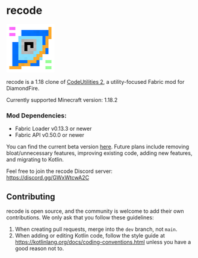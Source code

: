 # recode
![logo](logo.png)

recode is a 1.18 clone of [CodeUtilities 2](https://github.com/CodeUtilities/CodeUtilities-2.0), a utility-focused Fabric mod for DiamondFire.

Currently supported Minecraft version: 1.18.2

### Mod Dependencies:
- Fabric Loader v0.13.3 or newer
- Fabric API v0.50.0 or newer

You can find the current beta version [here](https://github.com/homchom/recode/releases). Future plans include removing bloat/unnecessary features, improving existing code, adding new features, and migrating to Kotlin.

Feel free to join the recode Discord server: https://discord.gg/GWxWtcwA2C

## Contributing

recode is open source, and the community is welcome to add their own contributions. We only ask that you follow these guidelines:

1. When creating pull requests, merge into the `dev` branch, not `main`.
2. When adding or editing Kotlin code, follow the style guide at https://kotlinlang.org/docs/coding-conventions.html unless you have a good reason not to.

